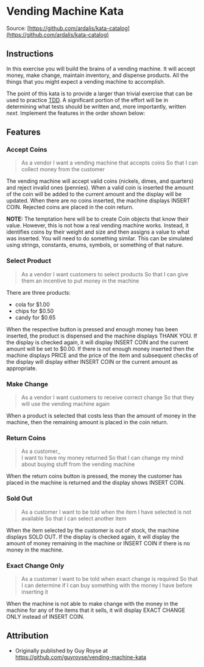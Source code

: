 ﻿Vending Machine Kata
====================

Source: [https://github.com/ardalis/kata-catalog](https://github.com/ardalis/kata-catalog)

## Instructions

In this exercise you will build the brains of a vending machine.  It will accept money, make change, maintain
inventory, and dispense products.  All the things that you might expect a vending machine to accomplish.

The point of this kata is to provide a larger than trivial exercise that can be used to practice [TDD](https://deviq.com/practices/test-driven-development).  A significant
portion of the effort will be in determining what tests should be written and, more importantly, written *next*. Implement the features in the order shown below:

## Features

### Accept Coins

> As a vendor
> I want a vending machine that accepts coins
> So that I can collect money from the customer

The vending machine will accept valid coins (nickels, dimes, and quarters) and reject invalid ones (pennies).  When a
valid coin is inserted the amount of the coin will be added to the current amount and the display will be updated.
When there are no coins inserted, the machine displays INSERT COIN.  Rejected coins are placed in the coin return.

**NOTE:** The temptation here will be to create Coin objects that know their value.  However, this is not how a real
vending machine works.  Instead, it identifies coins by their weight and size and then assigns a value to what
was inserted.  You will need to do something similar.  This can be simulated using strings, constants, enums,
symbols, or something of that nature.

### Select Product

> As a vendor
> I want customers to select products
> So that I can give them an incentive to put money in the machine

There are three products:

- cola for $1.00
- chips for $0.50
- candy for $0.65

When the respective button is pressed and enough money has been inserted, the product is dispensed and the machine displays THANK YOU. If the display is checked again, it will display INSERT COIN and the current amount will be set to $0.00. If there is not enough money inserted then the machine displays PRICE and the price of the item and subsequent checks of the display will display either INSERT COIN or the current amount as appropriate.

### Make Change

> As a vendor
> I want customers to receive correct change
> So that they will use the vending machine again

When a product is selected that costs less than the amount of money in the machine, then the remaining amount is placed in the coin return.

### Return Coins

> As a customer_  
> I want to have my money returned
> So that I can change my mind about buying stuff from the vending machine

When the return coins button is pressed, the money the customer has placed in the machine is returned and the display shows INSERT COIN.

### Sold Out

> As a customer
> I want to be told when the item I have selected is not available
> So that I can select another item

When the item selected by the customer is out of stock, the machine displays SOLD OUT. If the display is checked again, it will display the amount of money remaining in the machine or INSERT COIN if there is no money in the machine.

### Exact Change Only

> As a customer
> I want to be told when exact change is required
> So that I can determine if I can buy something with the money I have before inserting it

When the machine is not able to make change with the money in the machine for any of the items that it sells, it will
display EXACT CHANGE ONLY instead of INSERT COIN.

## Attribution

- Originally published by Guy Royse at https://github.com/guyroyse/vending-machine-kata
